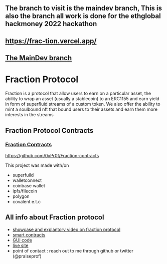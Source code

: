 
## The branch to visit is the maindev branch, This is also the branch all work is done for the ethglobal hackmoney 2022 hackathon

## https://frac-tion.vercel.app/

## [The MainDev branch](https://github.com/0xPr0f/Fraction-interface/tree/maindev)

# Fraction Protocol
Fraction is a protocol that allow users to earn on a particular asset, the ability to wrap an asset (usually a stablecoin) to an ERC1155 and earn yield in form of superfluid streams of a custom token.
We also offer the ability to mint a soulbound nft that bound users to their assets and earn them more interests in the streams


## Fraction Protocol Contracts

### [Fraction Contracts](https://github.com/0xPr0f/Fraction-contracts)
https://github.com/0xPr0f/Fraction-contracts
<!--
---
## sample branch of the fraction protocol

### https://fractionapp.vercel.app

---

## development branch of the fraction protocol

### https://fractiondev.netlify.app
-->

This project was made with/on
* superfuild
* walletconnect
* coinbase wallet
* ipfs/filecoin
* polygon
* covalent
e.t.c



## All info about Fraction protocol

* [showcase and explantory video on fraction protocol](https://showcase.ethglobal.com/hackmoney2022/fraction-fqvbu)
* [smart contracts](https://github.com/0xPr0f/Fraction-contracts)
* [GUI code](https://github.com/0xPr0f/Fraction-interface/tree/maindev)
* [live site](https://frac-tion.vercel.app/)
* point of contact : reach out to me through github or twitter (@praiseprof)
